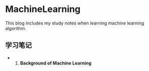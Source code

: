 # MachineLearning
This blog includes my study notes when learning machine learning algorithm.

## 学习笔记
- 1. **Background of Machine Learning**


